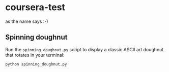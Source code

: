 # coursera-test
as the name says :-)

## Spinning doughnut

Run the `spinning_doughnut.py` script to display a classic ASCII art doughnut
that rotates in your terminal:

```bash
python spinning_doughnut.py
```
